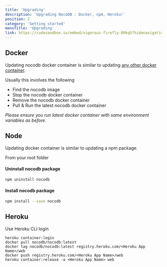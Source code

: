 ```yaml
---
title: 'Upgrading'
description: 'Upgrading NocoDB : Docker, npm, Heroku!'
position: 2
category: 'Getting started'
menuTitle: 'Upgrading'
link: https://codesandbox.io/embed/vigorous-firefly-80kq5?hidenavigation=1&theme=dark
---
```


## Docker
Updating nocodb docker container is similar to updating [any other docker container](https://www.whitesourcesoftware.com/free-developer-tools/blog/update-docker-images/).

Usually this involves the following
- Find the nocodb image
- Stop the nocodb docker container
- Remove the nocodb docker container
- Pull & Run the latest nocodb docker container

_*Please ensure you run latest docker container with same environment variables as before.*_





## Node 

Updating docker container is similar to updating a npm package.

From your root folder 

#### Uninstall nocodb package
```bash
npm uninstall nocodb
```
#### Install nocodb package
```bash
npm install --save nocodb
```


## Heroku

Use Heroku CLI login

```
heroku container:login
docker pull nocodb/nocodb:latest
docker tag nocodb/nocodb:latest registry.heroku.com/<Heroku App Name>/web
docker push registry.heroku.com/<Heroku App Name>/web
heroku container:release -a <Heroku App Name> web
```


